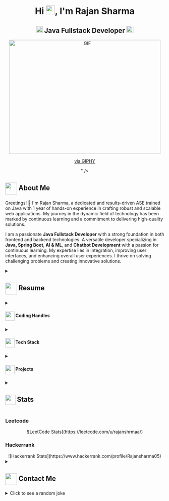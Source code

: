 <h1 align="center">Hi <img src="https://github.com/rajanshrmaa/rajanshrmaa/blob/main/icons/Hi.gif" width="28px"/>, I'm Rajan Sharma</h1>

<h2 align="center">
  <img src="https://komarev.com/ghpvc/?username=rajanshrmaa&color=dc143c&style=for-the-badge" alt="Profile Views" style="height:21px;">
  Java Fullstack Developer
  <a href="https://github.com/rajanshrmaa">
    <img src="https://img.shields.io/badge/Portfolio-543DE0?style=for-the-badge&logo=About.me&logoColor=white" alt="Portfolio" style="height:22px;">
  </a>
</h2>

<div align="center">
 <img alt="GIF" src="<iframe src="https://giphy.com/embed/fX5cZemSfX1cMZYuUJ" width="480" height="360" style="" frameBorder="0" class="giphy-embed" allowFullScreen></iframe><p><a href="https://giphy.com/gifs/sesamestreet-sesame-street-elmo-fX5cZemSfX1cMZYuUJ">via GIPHY</a></p>" />
</div>

## <img align="center" src="https://i.giphy.com/media/v1.Y2lkPTc5MGI3NjExdjh2dDM4bDhyYzM5NmppaHJ6dG56Mmh3bTkyanFkdWRvZ3R1cGoycSZlcD12MV9pbnRlcm5hbF9naWZfYnlfaWQmY3Q9ZQ/LOnt6uqjD9OexmQJRB/giphy.gif" width="37" /> About Me

Greetings! 👋 I'm Rajan Sharma, a dedicated and results-driven ASE trained on Java with 1 year of hands-on experience in crafting robust and scalable web applications. My journey in the dynamic field of technology has been marked by continuous learning and a commitment to delivering high-quality solutions.

I am a passionate **Java Fullstack Developer** with a strong foundation in both frontend and backend technologies. A versatile developer specializing in **Java, Spring Boot**, **AI & ML**, and **Chatbot Development** with a passion for continuous learning. My expertise lies in integration, improving user interfaces, and enhancing overall user experiences. I thrive on solving challenging problems and creating innovative solutions.

<details>
 <summary>
    <h2> 
      <img align="center" src="https://github.com/rajanshrmaa/rajanshrmaa/blob/main/icons/about.png" width="37" /> 
    Resume
    </h2>
</summary>

<details>
  <summary><h4><img align="center" src="https://github.com/rajanshrmaa/rajanshrmaa/blob/main/icons/education.png" width="29"/> Academics</h4></summary>
  <span><img src="https://img.shields.io/badge/BTECH-GLA%20UNIVERSITY-1877F2?style=for-the-badge"></span>
</details>

<details>
  <summary><h4> <img align="center" src="https://github.com/rajanshrmaa/rajanshrmaa/blob/main/icons/experience.gif" width="29"/> Experience</h4></summary>
  - **[Your Role]** at [Company] | [Duration]
    - [Work Description]
</details>
</details>

<details>
  <summary><h4> <img align="center" src="https://user-images.githubusercontent.com/74038190/216122041-518ac897-8d92-4c6b-9b3f-ca01dcaf38ee.png" width="29"/> Coding Handles</h4></summary>
  [![LeetCode](https://img.shields.io/badge/LeetCode-000000?style=for-the-badge&logo=LeetCode&logoColor=#d16c06)](https://leetcode.com/u/rajanshrmaa/)
  [![Codeforces](https://img.shields.io/badge/Codeforces-445f9d?style=for-the-badge&logo=Codeforces&logoColor=white)](https://codeforces.com/profile/[your-handle])
  [![GeeksForGeeks](https://img.shields.io/badge/GeeksforGeeks-gray?style=for-the-badge&logo=geeksforgeeks&logoColor=35914c)](https://auth.geeksforgeeks.org/user/[your-handle]/practice)
</details>

<details>
  <summary><h4> <img align="center" src="https://github.com/rajanshrmaa/rajanshrmaa/blob/main/icons/techstack.gif" width="29"/> Tech Stack</h4></summary>
  ![C++](https://img.shields.io/badge/c++-%2300599C.svg?style=for-the-badge&logo=c%2B%2B&logoColor=white)  
  ![JavaScript](https://img.shields.io/badge/javascript-%23323330.svg?style=for-the-badge&logo=javascript&logoColor=%23F7DF1E) 
  ![React](https://img.shields.io/badge/react-%2320232a.svg?style=for-the-badge&logo=react&logoColor=%2361DAFB) 
</details>

<details>
  <summary><h4> <img align="center" src="https://github.com/rajanshrmaa/rajanshrmaa/blob/main/icons/projects.gif" width="29"/> Projects</h4></summary>

  #### <a href="https://github.com/[YourUsername]/[Project-Name]">[Project Name]</a>
  <span><img src="https://img.shields.io/badge/Node.js-%2343853D.svg?style=for-the-badge&logo=node.js&logoColor=white"> <img src="https://img.shields.io/badge/MongoDB-%234ea94b.svg?style=for-the-badge&logo=mongodb&logoColor=white"></span>
  - Implemented features to notify users about new opportunities.
  - Achieved a user base of X, surpassing initial projections.
</details>

<details>
  <summary><h2> <img align="center" src="https://github.com/rajanshrmaa/rajanshrmaa/blob/main/icons/stats.gif" width="32"/> Stats</h2></summary>
  <div align="center">
    ![](https://github-readme-stats.vercel.app/api?username=rajanshrmaa&theme=tokyonight&hide_border=false&include_all_commits=true&count_private=false)<br/>
    ![](https://github-readme-streak-stats.herokuapp.com/?user=rajanshrmaa&theme=tokyonight&hide_border=false)<br/>
    ![](https://github-readme-stats.vercel.app/api/top-langs/?username=rajanshrmaa&theme=tokyonight&hide_border=false&include_all_commits=true&count_private=false&layout=compact)<br/>
    ![](https://github-readme-activity-graph.vercel.app/graph?username=rajanshrmaa&theme=tokyo-night)
  </div>
</details>

### Leetcode
<div align="center">
  ![LeetCode Stats](https://leetcode.com/u/rajanshrmaa/)
</div>

### Hackerrank
<div align="center">
  ![Hackerrank Stats](https://www.hackerrank.com/profile/Rajansharma05)
</div>

<details>
  <summary><h2> <img align="center" src="https://github.com/rajanshrmaa/rajanshrmaa/blob/main/icons/contact.gif" width="37"/> Contact Me</h2></summary>
  <p>
    <i>You can reach out to me via</i>
    <a href="mailto:rajans8889@gmail.com">
      <img align="center" src="https://github.com/rajanshrmaa/rajanshrmaa/blob/main/icons/Gmail.gif" width="100"/>
    </a>
  </p>
</details>

<details>
  <summary>Click to see a random joke</summary>
  <div align="center">
    ![Jokes Card](https://readme-jokes.vercel.app/api?theme=halloween)
  </div>
</details>


